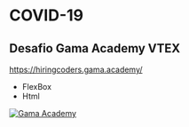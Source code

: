 # COVID-19
## Desafio Gama Academy VTEX
https://hiringcoders.gama.academy/
- FlexBox
- Html


[![Gama Academy](https://i.imgur.com/KaTghoH.png "Gama Academy")](https://i.imgur.com/KaTghoH.png "Gama Academy")
